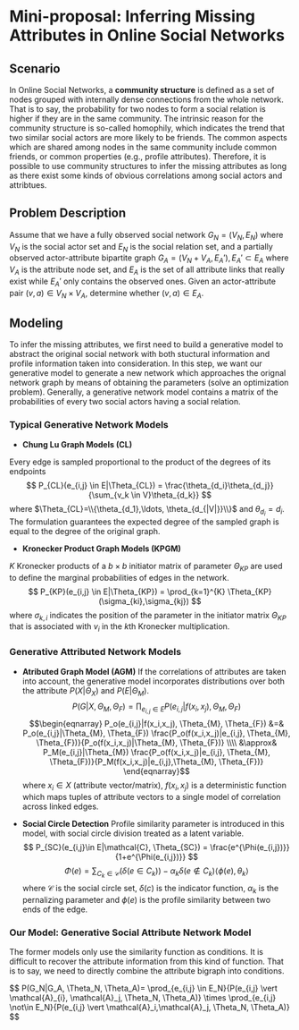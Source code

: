 # Mini-proposal: Inferring Missing Attributes in Online Social Networks

## Scenario
In Online Social Networks, a **community structure** is defined as a set of nodes grouped with internally dense connections from the whole network. That is to say, the probability for two nodes to form a social relation is higher if they are in the same community. The intrinsic reason for the community structure is so-called homophily, which indicates the trend that two similar social actors are more likely to be friends. The common aspects which are shared among nodes in the same community include common friends, or common properties (e.g., profile attributes). Therefore, it is possible to use community structures to infer the missing attributes as long as there exist some kinds of obvious correlations among social actors and attribtues.

## Problem Description
Assume that we have a fully observed social network $G_N=(V_N, E_N)$ where $V_N$ is the social actor set and $E_N$ is the social relation set, and a partially observed actor-attribute bipartite graph $G_A=(V_N+V_A, E_A'), E_A' \subset E_A$ where $V_A$ is the attribute node set, and $E_A$ is the set of all attribute links that really exist while $E_A'$ only contains the observed ones. Given an actor-attribute pair $(v, a) \in V_N \times V_A$, determine whether $(v,a) \in E_A$.

## Modeling
To infer the missing attributes, we first need to build a generative model to abstract the original social network with both stuctural information and profile information taken into consideration. In this step, we want our generative model to generate a new network which approaches the orignal network graph by means of obtaining the parameters (solve an optimization problem). Generally, a generative network model contains a matrix of the probabilities of every two social actors having a social relation.

### Typical Generative Network Models
- **Chung Lu Graph Models (CL)**

Every edge is sampled proportional to the product of the degrees of its endpoints
$$ P_{CL}(e_{i,j} \in E|\Theta_{CL}) = \frac{\theta_{d_i}\theta_{d_j}}{\sum_{v_k \in V}\theta_{d_k}} $$
where $\Theta_{CL}=\\{\theta_{d_1},\ldots, \theta_{d_{|V|}}\\}$ and $\theta_{d_i}=d_i$. The formulation guarantees the expected degree of the sampled graph is equal to the degree of the original graph.

- **Kronecker Product Graph Models (KPGM)**

$K$ Kronecker products of a $b \times b$ initiator matrix of parameter $\Theta_{KP}$ are used to define the marginal probabilities of edges in the network.
$$ P_{KP}(e_{i,j} \in E|\Theta_{KP}) = \prod_{k=1}^{K} \Theta_{KP}(\sigma_{ki},\sigma_{kj}) $$
where $\sigma_{k,i}$ indicates the position of the parameter in the initiator matrix $\Theta_{KP}$ that is associated with $v_i$ in the $k$th Kronecker multiplication.

### Generative Attributed Network Models

- **Atributed Graph Model (AGM)**
If the correlations of attributes are taken into account, the generative model incorporates distributions over both the attribute $P(X|\Theta_X)$ and $P(E|\Theta_M)$.
$$ P(G|X, \Theta_{M}, \Theta_{F}) = \prod_{e_{i,j} \in E} P(e_{i,j}|f(x_i,x_j), \Theta_{M}, \Theta_{F}) $$
$$\begin{eqnarray} 
P_o(e_{i,j}|f(x_i,x_j), \Theta_{M}, \Theta_{F}) &=& P_o(e_{i,j}|\Theta_{M}, \Theta_{F}) \frac{P_o(f(x_i,x_j)|e_{i,j}, \Theta_{M}, \Theta_{F})}{P_o(f(x_i,x_j)|\Theta_{M}, \Theta_{F})} \\\\
&\approx& P_M(e_{i,j}|\Theta_{M}) \frac{P_o(f(x_i,x_j)|e_{i,j}, \Theta_{M}, \Theta_{F})}{P_M(f(x_i,x_j)|e_{i,j},\Theta_{M}, \Theta_{F})}
\end{eqnarray}$$
where $x_i \in X$ (attribute vector/matrix), $f(x_i,x_j)$ is a deterministic function which maps tuples of attribute vectors to a single model of correlation across linked edges.

- **Social Circle Detection** Profile similarity parameter is introduced in this model, with social circle division treated as a latent variable.
$$
P_{SC}(e_{i,j}\in E|\mathcal{C}, \Theta_{SC}) = \frac{e^{\Phi(e_{i,j})}}{1+e^{\Phi(e_{i,j})}}
$$
$$
\Phi(e) = \sum_{C_k \in \mathcal{C}}(\delta(e \in C_k)) - \alpha_k \delta(e \notin C_k) \langle \phi(e), \theta_k \rangle
$$
where $\mathcal{C}$ is the social circle set, $\delta(c)$ is the indicator function, $\alpha_k$ is the pernalizing parameter and $\phi(e)$ is the profile similarity between two ends of the edge.

### Our Model: Generative Social Attribute Network Model
The former models only use the similarity function as conditions. It is difficult to recover the attribute information from this kind of function. That is to say, we need to directly combine the attribute bigraph into conditions.
<div>
$$
P(G_N|G_A, \Theta_N, \Theta_A)=
\prod_{e_{i,j} \in E_N}{P(e_{i,j} \vert \mathcal{A}_{i}, \mathcal{A}_j, \Theta_N, \Theta_A)} \times \prod_{e_{i,j} \not\in E_N}{P(e_{i,j} \vert \mathcal{A}_i,\mathcal{A}_j, \Theta_N, \Theta_A)}
$$
</div>
